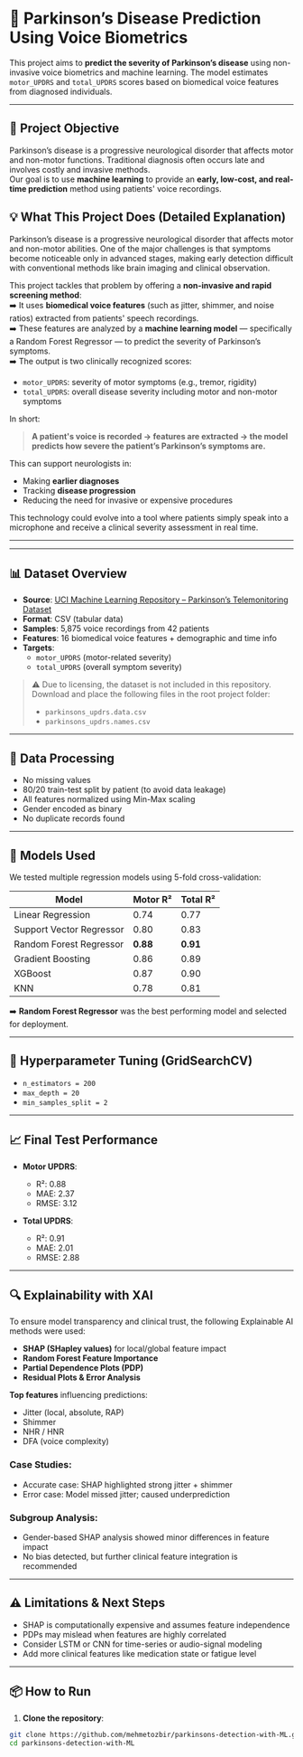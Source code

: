 # 🧠 Parkinson’s Disease Prediction Using Voice Biometrics

This project aims to **predict the severity of Parkinson’s disease** using non-invasive voice biometrics and machine learning. The model estimates `motor_UPDRS` and `total_UPDRS` scores based on biomedical voice features from diagnosed individuals.

---

## 🎯 Project Objective

Parkinson’s disease is a progressive neurological disorder that affects motor and non-motor functions. Traditional diagnosis often occurs late and involves costly and invasive methods.  
Our goal is to use **machine learning** to provide an **early, low-cost, and real-time prediction** method using patients' voice recordings.

## 💡 What This Project Does (Detailed Explanation)

Parkinson’s disease is a progressive neurological disorder that affects motor and non-motor abilities. One of the major challenges is that symptoms become noticeable only in advanced stages, making early detection difficult with conventional methods like brain imaging and clinical observation.

This project tackles that problem by offering a **non-invasive and rapid screening method**:  
➡️ It uses **biomedical voice features** (such as jitter, shimmer, and noise ratios) extracted from patients' speech recordings.  
➡️ These features are analyzed by a **machine learning model** — specifically a Random Forest Regressor — to predict the severity of Parkinson’s symptoms.  
➡️ The output is two clinically recognized scores:
- `motor_UPDRS`: severity of motor symptoms (e.g., tremor, rigidity)
- `total_UPDRS`: overall disease severity including motor and non-motor symptoms

In short:

> **A patient's voice is recorded → features are extracted → the model predicts how severe the patient’s Parkinson’s symptoms are.**

This can support neurologists in:
- Making **earlier diagnoses**
- Tracking **disease progression**
- Reducing the need for invasive or expensive procedures

This technology could evolve into a tool where patients simply speak into a microphone and receive a clinical severity assessment in real time.

---

---

## 📊 Dataset Overview

- **Source**: [UCI Machine Learning Repository – Parkinson’s Telemonitoring Dataset](https://archive.ics.uci.edu/dataset/189/parkinsons+telemonitoring)
- **Format**: CSV (tabular data)
- **Samples**: 5,875 voice recordings from 42 patients
- **Features**: 16 biomedical voice features + demographic and time info
- **Targets**: 
  - `motor_UPDRS` (motor-related severity)
  - `total_UPDRS` (overall symptom severity)

> ⚠️ Due to licensing, the dataset is not included in this repository.  
> Download and place the following files in the root project folder:
> - `parkinsons_updrs.data.csv`
> - `parkinsons_updrs.names.csv`

---

## 🧹 Data Processing

- No missing values
- 80/20 train-test split by patient (to avoid data leakage)
- All features normalized using Min-Max scaling
- Gender encoded as binary
- No duplicate records found

---

## 🧠 Models Used

We tested multiple regression models using 5-fold cross-validation:

| Model                   | Motor R² | Total R² |
|------------------------|----------|----------|
| Linear Regression       | 0.74     | 0.77     |
| Support Vector Regressor| 0.80     | 0.83     |
| Random Forest Regressor | **0.88** | **0.91** |
| Gradient Boosting       | 0.86     | 0.89     |
| XGBoost                 | 0.87     | 0.90     |
| KNN                     | 0.78     | 0.81     |

➡️ **Random Forest Regressor** was the best performing model and selected for deployment.

---

## 🧪 Hyperparameter Tuning (GridSearchCV)

- `n_estimators = 200`
- `max_depth = 20`
- `min_samples_split = 2`

---

## 📈 Final Test Performance

- **Motor UPDRS**:  
  - R²: 0.88  
  - MAE: 2.37  
  - RMSE: 3.12  

- **Total UPDRS**:  
  - R²: 0.91  
  - MAE: 2.01  
  - RMSE: 2.88  

---

## 🔍 Explainability with XAI

To ensure model transparency and clinical trust, the following Explainable AI methods were used:

- **SHAP (SHapley values)** for local/global feature impact
- **Random Forest Feature Importance**
- **Partial Dependence Plots (PDP)**
- **Residual Plots & Error Analysis**

**Top features** influencing predictions:
- Jitter (local, absolute, RAP)
- Shimmer
- NHR / HNR
- DFA (voice complexity)

### Case Studies:
- Accurate case: SHAP highlighted strong jitter + shimmer
- Error case: Model missed jitter; caused underprediction

### Subgroup Analysis:
- Gender-based SHAP analysis showed minor differences in feature impact
- No bias detected, but further clinical feature integration is recommended

---

## ⚠️ Limitations & Next Steps

- SHAP is computationally expensive and assumes feature independence
- PDPs may mislead when features are highly correlated
- Consider LSTM or CNN for time-series or audio-signal modeling
- Add more clinical features like medication state or fatigue level

---

## 📦 How to Run

1. **Clone the repository**:
```bash
git clone https://github.com/mehmetozbir/parkinsons-detection-with-ML.git
cd parkinsons-detection-with-ML
